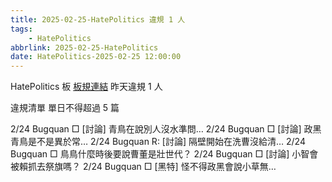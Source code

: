 ```yaml
---
title: 2025-02-25-HatePolitics 違規 1 人
tags:
    - HatePolitics
abbrlink: 2025-02-25-HatePolitics
date: HatePolitics-2025-02-25 12:00:00
---
```

HatePolitics 板 [板規連結](https://www.ptt.cc/bbs/HatePolitics/M.1617115262.A.D60.html)
昨天違規 1 人
<!-- more -->

違規清單
單日不得超過 5 篇

2/24 Bugquan □ [討論] 青鳥在說別人沒水準問…
2/24 Bugquan □ [討論] 政黑青鳥是不是異於常…
2/24 Bugquan R: [討論] 隔壁開始在洗曹沒給清…
2/24 Bugquan □ 鳥鳥什麼時後要說曹董是壯世代？
2/24 Bugquan □ [討論] 小智會被賴抓去祭旗嗎？
2/24 Bugquan □ [黑特] 怪不得政黑會說小草無…